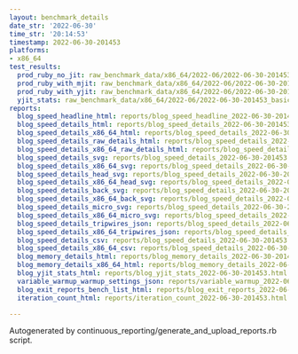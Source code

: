 ```yaml
---
layout: benchmark_details
date_str: '2022-06-30'
time_str: '20:14:53'
timestamp: 2022-06-30-201453
platforms:
- x86_64
test_results:
  prod_ruby_no_jit: raw_benchmark_data/x86_64/2022-06/2022-06-30-201453_basic_benchmark_prod_ruby_no_jit.json
  prod_ruby_with_mjit: raw_benchmark_data/x86_64/2022-06/2022-06-30-201453_basic_benchmark_prod_ruby_with_mjit.json
  prod_ruby_with_yjit: raw_benchmark_data/x86_64/2022-06/2022-06-30-201453_basic_benchmark_prod_ruby_with_yjit.json
  yjit_stats: raw_benchmark_data/x86_64/2022-06/2022-06-30-201453_basic_benchmark_yjit_stats.json
reports:
  blog_speed_headline_html: reports/blog_speed_headline_2022-06-30-201453.html
  blog_speed_details_html: reports/blog_speed_details_2022-06-30-201453.html
  blog_speed_details_x86_64_html: reports/blog_speed_details_2022-06-30-201453.x86_64.html
  blog_speed_details_raw_details_html: reports/blog_speed_details_2022-06-30-201453.raw_details.html
  blog_speed_details_x86_64_raw_details_html: reports/blog_speed_details_2022-06-30-201453.x86_64.raw_details.html
  blog_speed_details_svg: reports/blog_speed_details_2022-06-30-201453.svg
  blog_speed_details_x86_64_svg: reports/blog_speed_details_2022-06-30-201453.x86_64.svg
  blog_speed_details_head_svg: reports/blog_speed_details_2022-06-30-201453.head.svg
  blog_speed_details_x86_64_head_svg: reports/blog_speed_details_2022-06-30-201453.x86_64.head.svg
  blog_speed_details_back_svg: reports/blog_speed_details_2022-06-30-201453.back.svg
  blog_speed_details_x86_64_back_svg: reports/blog_speed_details_2022-06-30-201453.x86_64.back.svg
  blog_speed_details_micro_svg: reports/blog_speed_details_2022-06-30-201453.micro.svg
  blog_speed_details_x86_64_micro_svg: reports/blog_speed_details_2022-06-30-201453.x86_64.micro.svg
  blog_speed_details_tripwires_json: reports/blog_speed_details_2022-06-30-201453.tripwires.json
  blog_speed_details_x86_64_tripwires_json: reports/blog_speed_details_2022-06-30-201453.x86_64.tripwires.json
  blog_speed_details_csv: reports/blog_speed_details_2022-06-30-201453.csv
  blog_speed_details_x86_64_csv: reports/blog_speed_details_2022-06-30-201453.x86_64.csv
  blog_memory_details_html: reports/blog_memory_details_2022-06-30-201453.html
  blog_memory_details_x86_64_html: reports/blog_memory_details_2022-06-30-201453.x86_64.html
  blog_yjit_stats_html: reports/blog_yjit_stats_2022-06-30-201453.html
  variable_warmup_warmup_settings_json: reports/variable_warmup_2022-06-30-201453.warmup_settings.json
  blog_exit_reports_bench_list_html: reports/blog_exit_reports_2022-06-30-201453.bench_list.html
  iteration_count_html: reports/iteration_count_2022-06-30-201453.html

---
```

Autogenerated by continuous_reporting/generate_and_upload_reports.rb script.
